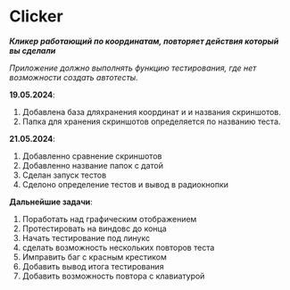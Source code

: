 # Clicker
**_Кликер работающий по координатам, повторяет действия который вы сделали_**


_Приложение должно выполнять функцию тестирования, где нет возможности создать автотесты._

**19.05.2024**:

1. Добавлена база дляхранения координат и и названия скриншотов.
2. Папка для хранения скриншотов определяется по названию теста.

**21.05.2024**:
1. Добавленно сравнение скриншотов
2. Добавленно название папок с датой
3. Сделан запуск тестов
4. Сделоно определение тестов и вывод в радиокнопки

**Дальнейшие задачи**:
1. Поработать над графическим отображением
2. Протестировать на виндовс до конца
3. Начать тестирование под линукс
4. сделать возможность нескольких повторов теста
5. Имправить баг с красным крестиком
6. Добавить вывод итога тестирования
7. Добавить возможность повтора с клавиатурой

